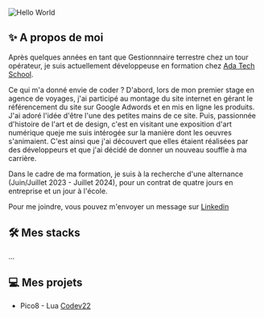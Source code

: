 <!--### Hello world 👋-->
![Hello World](https://media.tenor.com/mGgWY8RkgYMAAAAC/hello-world.gif)

## ✨ A propos de moi 
Après quelques années en tant que Gestionnnaire terrestre chez un tour opérateur, je suis actuellement développeuse en formation chez [Ada Tech School](https://adatechschool.fr/).

Ce qui m'a donné envie de coder ? 
D'abord, lors de mon premier stage en agence de voyages, j'ai participé au montage du site internet en gérant le référencement du site sur Google Adwords et en mis en ligne les produits. J'ai adoré l'idée d'être l'une des petites mains de ce site. 
Puis, passionnée d'histoire de l'art et de design, c'est en visitant une exposition d'art numérique queje me suis intérogée sur la manière dont les oeuvres s'animaient. C'est ainsi que j'ai découvert que elles étaient réalisées par des développeurs et que j'ai décidé de donner un nouveau souffle à ma carrière. 

Dans le cadre de ma formation, je suis à la recherche d'une alternance (Juin/Juillet 2023 - Juillet 2024), pour un contrat de quatre jours en entreprise et un jour à l'école. 

Pour me joindre, vous pouvez m'envoyer un message sur [Linkedin](https://www.linkedin.com/in/ma%C3%ABva-rakotonirina-4716b8173/) <!--ou sur la page Contact de mon portfolio.-->

## 🛠️ Mes stacks 
...

## 💻 Mes projets 
* Pico8 - Lua [Codev22](https://www.lexaloffle.com/bbs/?tid=50033)
<!-- Extension Focus
Chords -->

<!--
**maevarkt/maevarkt** is a ✨ _special_ ✨ repository because its `README.md` (this file) appears on your GitHub profile.

Here are some ideas to get you started:

- 🔭 I’m currently working on ...
- 🌱 I’m currently learning ...
- 👯 I’m looking to collaborate on ...
- 🤔 I’m looking for help with ...
- 💬 Ask me about ...
- 📫 How to reach me: ...
- 😄 Pronouns: ...
- ⚡ Fun fact: ...
-->
